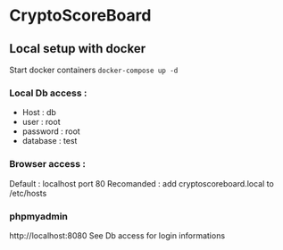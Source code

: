 # CryptoScoreBoard

## Local setup with docker
Start docker containers
```docker-compose up -d```

### Local Db access :
- Host : db
- user : root
- password : root
- database : test

### Browser access :
Default : localhost port 80
Recomanded : add cryptoscoreboard.local to /etc/hosts

### phpmyadmin
http://localhost:8080
See Db access for login informations

